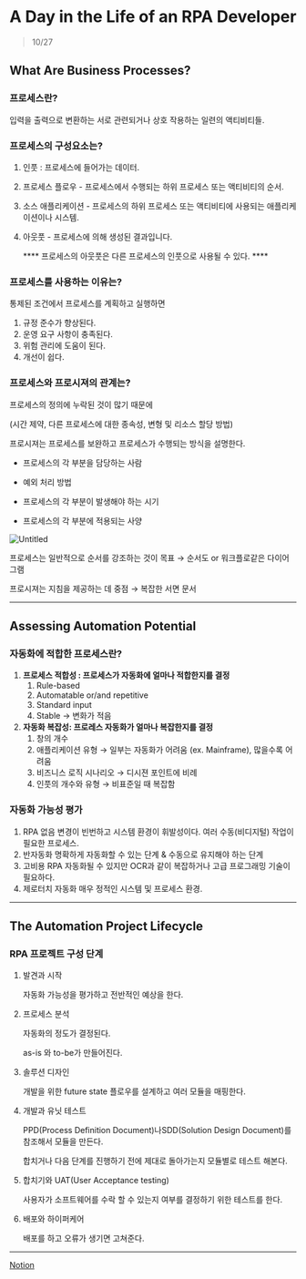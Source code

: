 # A Day in the Life of an RPA Developer

> 10/27
> 

## ****What Are Business Processes?****

### 프로세스란?

입력을 출력으로 변환하는 서로 관련되거나 상호 작용하는 일련의 액티비티들.

### 프로세스의 구성요소는?

1. 인풋  : 프로세스에 들어가는 데이터.
2. 프로세스 플로우 - 프로세스에서 수행되는 하위 프로세스 또는 액티비티의 순서.
3. 소스 애플리케이션 - 프로세스의 하위 프로세스 또는 액티비티에 사용되는 애플리케이션이나 시스템.
4. 아웃풋 - 프로세스에 의해 생성된 결과입니다.
    
    **** 프로세스의 아웃풋은 다른 프로세스의 인풋으로 사용될 수 있다. ****
    

### 프로세스를 사용하는 이유는?

통제된 조건에서 프로세스를 계획하고 실행하면 

1. 규정 준수가 향상된다.
2. 운영 요구 사항이 충족된다. 
3. 위험 관리에 도움이 된다.
4. 개선이 쉽다.

### 프로세스와 프로시져의 관계는?

프로세스의 정의에 누락된 것이 많기 때문에

(시간 제약, 다른 프로세스에 대한 종속성, 변형 및 리소스 할당 방법)

프로시져는 프로세스를 보완하고 프로세스가 수행되는 방식을 설명한다. 

- 프로세스의 각 부분을 담당하는 사람
- 예외 처리 방법

- 프로세스의 각 부분이 발생해야 하는 시기
- 프로세스의 각 부분에 적용되는 사양

![Untitled](https://s3-us-west-2.amazonaws.com/secure.notion-static.com/09382e73-1164-4733-98e8-b703e41e2f83/Untitled.png)

프로세스는 일반적으로 순서를 강조하는 것이 목표 → 순서도 or 워크플로같은 다이어그램

프로시져는 지침을 제공하는 데 중점 → 복잡한 서면 문서

---

## ****Assessing Automation Potential****

### 자동화에 적합한 프로세스란?

1. **프로세스 적합성 : 프로세스가 자동화에 얼마나 적합한지를 결정**
    1. Rule-based
    2. Automatable or/and repetitive
    3. Standard input
    4. Stable → 변화가 적음
2. **자동화 복잡성: 프로레스 자동화가 얼마나 복잡한지를 결정**
    1. 창의 개수
    2. 애플리케이션 유형 → 일부는 자동화가 어려움 (ex. Mainframe), 많을수록 어려움
    3. 비즈니스 로직 시나리오 → 디시젼 포인트에 비례
    4. 인풋의 개수와 유형 → 비표준일 때 복잡함

### 자동화 가능성 평가

1. RPA 없음
변경이 빈번하고 시스템 환경이 휘발성이다.
여러 수동(비디지털) 작업이 필요한 프로세스.
2. 반자동화
명확하게 자동화할 수 있는 단계 & 수동으로 유지해야 하는 단계
3. 고비용 RPA
자동화될 수 있지만 OCR과 같이 복잡하거나 고급 프로그래밍 기술이 필요하다.
4. 제로터치 자동화
매우 정적인 시스템 및 프로세스 환경.

---

## ****The Automation Project Lifecycle****

### RPA 프로젝트 구성 단계

1. 발견과 시작
    
    자동화 가능성을 평가하고 전반적인 예상을 한다.
    
2. 프로세스 분석

    자동화의 정도가 결정된다. 
  
    as-is 와 to-be가 만들어진다.
3. 솔루션 디자인

    개발을 위한 future state 플로우를 설계하고 여러 모듈을 매핑한다.
  
4. 개발과 유닛 테스트

    PPD(Process Definition Document)나SDD(Solution Design Document)를 참조해서 모듈을 만든다.
  
    합치거나 다음 단계를 진행하기 전에 제대로 돌아가는지 모듈별로 테스트 해본다.
  
5. 합치기와 UAT(User Acceptance testing)
    
    사용자가 소프트웨어를 수락 할 수 있는지 여부를 결정하기 위한 테스트를 한다.
    
6. 배포와 하이퍼케어
    
    배포를 하고 오류가 생기면 고쳐준다.
---
<a href="https://determined-fan-807.notion.site/A-Day-in-the-Life-of-an-RPA-Developer-4c202298d01e47bd824da7ed7078f02e">Notion</a>
